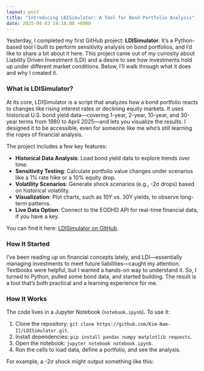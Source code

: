 ```yaml
---
layout: post
title: "Introducing LDISimulator: A Tool for Bond Portfolio Analysis"
date: 2025-04-03 14:18:00 +0900
---
```


Yesterday, I completed my first GitHub project: **LDISimulator**. It’s a Python-based tool I built to perform sensitivity analysis on bond portfolios, and I’d like to share a bit about it here. This project came out of my curiosity about Liability Driven Investment (LDI) and a desire to see how investments hold up under different market conditions. Below, I’ll walk through what it does and why I created it.

### What is LDISimulator?
At its core, LDISimulator is a script that analyzes how a bond portfolio reacts to changes like rising interest rates or declining equity markets. It uses historical U.S. bond yield data—covering 1-year, 2-year, 10-year, and 30-year terms from 1980 to April 2025—and lets you visualize the results. I designed it to be accessible, even for someone like me who’s still learning the ropes of financial analysis.

The project includes a few key features:
- **Historical Data Analysis**: Load bond yield data to explore trends over time.
- **Sensitivity Testing**: Calculate portfolio value changes under scenarios like a 1% rate hike or a 10% equity drop.
- **Volatility Scenarios**: Generate shock scenarios (e.g., -2σ drops) based on historical volatility.
- **Visualization**: Plot charts, such as 10Y vs. 30Y yields, to observe long-term patterns.
- **Live Data Option**: Connect to the EODHD API for real-time financial data, if you have a key.

You can find it here: [LDISimulator on GitHub](https://github.com/Kim-Nam-Il/LDISimulator).

### How It Started
I’ve been reading up on financial concepts lately, and LDI—essentially managing investments to meet future liabilities—caught my attention. Textbooks were helpful, but I wanted a hands-on way to understand it. So, I turned to Python, pulled some bond data, and started building. The result is a tool that’s both practical and a learning experience for me.

### How It Works
The code lives in a Jupyter Notebook (`notebook.ipynb`). To use it:
1. Clone the repository: `git clone https://github.com/Kim-Nam-Il/LDISimulator.git`.
2. Install dependencies: `pip install pandas numpy matplotlib requests`.
3. Open the notebook: `jupyter notebook notebook.ipynb`.
4. Run the cells to load data, define a portfolio, and see the analysis.

For example, a -2σ shock might output something like this: